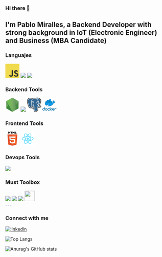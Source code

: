 ### Hi there 👋

I'm Pablo Miralles, a Backend Developer with strong background in IoT (Electronic Engineer) and Business (MBA Candidate)
<br />
 ---
### Languajes
<div>
<img width="44px" src="https://raw.githubusercontent.com/github/explore/80688e429a7d4ef2fca1e82350fe8e3517d3494d/topics/javascript/javascript.png" 
     /> <img width="44px" src="https://upload.wikimedia.org/wikipedia/commons/thumb/1/18/ISO_C%2B%2B_Logo.svg/1200px-ISO_C%2B%2B_Logo.svg.png" 
             /> <img width="44px" src="https://cdn.worldvectorlogo.com/logos/java.svg" 
                     /> 
<div/>

### Backend Tools
<div>
<img width="44px" src="https://raw.githubusercontent.com/github/explore/80688e429a7d4ef2fca1e82350fe8e3517d3494d/topics/nodejs/nodejs.png" />
<img width="44px" src="https://d33wubrfki0l68.cloudfront.net/e937e774cbbe23635999615ad5d7732decad182a/26072/logo-small.ede75a6b.svg" />
<img width="44px" src="https://raw.githubusercontent.com/github/explore/80688e429a7d4ef2fca1e82350fe8e3517d3494d/topics/postgresql/postgresql.png" /> 
<img width="44px" src="https://raw.githubusercontent.com/github/explore/80688e429a7d4ef2fca1e82350fe8e3517d3494d/topics/docker/docker.png" />

<div/>

### Frontend Tools
<div>
<img width="44px" src="https://raw.githubusercontent.com/github/explore/80688e429a7d4ef2fca1e82350fe8e3517d3494d/topics/html/html.png" />
<img width="44px" src="https://raw.githubusercontent.com/github/explore/80688e429a7d4ef2fca1e82350fe8e3517d3494d/topics/react/react.png" />

<div/>

### Devops Tools
<img width="44px" src="https://upload.wikimedia.org/wikipedia/commons/thumb/9/93/Amazon_Web_Services_Logo.svg/245px-Amazon_Web_Services_Logo.svg.png" />
     
### Must Toolbox
<div>
<img width="44px" src="https://confluence.excentia.es/download/attachments/20025142/JIRADOC?version=3&modificationDate=1526475437000&api=v2" />
<img width="44px" src="https://encrypted-tbn0.gstatic.com/images?q=tbn:ANd9GcSF-H94CHAYN80eT1OJmFBmHOxOT1RCkAxTYcocEEsnLI1nMnVPwK-GZfgmj-44uUhBMURafqESFBk&usqp=CAU"/>
<img width="44px" src="https://img.icons8.com/color/452/gitlab.png" />
<img height="32" width="32" src="https://cdn.jsdelivr.net/npm/simple-icons@v5/icons/postman.svg" /> 
<div/>
 ---
 
### Connect with me
<a href="https://www.linkedin.com/in/pablo-miralles/">
<img width="44px" alt="linkedin" href="https://www.linkedin.com/in/pablo-miralles/" src="https://upload.wikimedia.org/wikipedia/commons/thumb/e/e9/Linkedin_icon.svg/2048px-Linkedin_icon.svg.png" />
</a> 

![Top Langs](https://github-readme-stats.vercel.app/api/top-langs/?username=p-miralles&count_private=true)

![Anurag's GitHub stats](https://github-readme-stats.vercel.app/api?username=p-miralles&show_icons=true&count_private=true)


<!--
**p-miralles/p-miralles** is a ✨ _special_ ✨ repository because its `README.md` (this file) appears on your GitHub profile.

Here are some ideas to get you started:

- 🔭 I’m currently working on ...
- 🌱 I’m currently learning ...
- 👯 I’m looking to collaborate on ...
- 🤔 I’m looking for help with ...
- 💬 Ask me about ...
- 📫 How to reach me: ...
- 😄 Pronouns: ...
- ⚡ Fun fact: ...
-->

[linkedin]:http://linkedin.com/pablo-miralles


[postgres]: https://raw.githubusercontent.com/github/explore/80688e429a7d4ef2fca1e82350fe8e3517d3494d/topics/postgresql/postgresql.png


